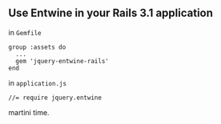 
## Use Entwine in your Rails 3.1 application

in `Gemfile`

    group :assets do
      ...
      gem 'jquery-entwine-rails'
    end

in `application.js`

    //= require jquery.entwine

martini time.
